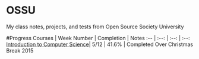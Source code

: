# OSSU
My class notes, projects, and tests from Open Source Society University

#Progress
Courses | Week Number | Completion | Notes
:-- | :--: | :--: | :--:
[Introduction to Computer Science](https://www.edx.org/course/introduction-computer-science-harvardx-cs50x#!)| 5/12 | 41.6% | Completed Over Christmas Break 2015

